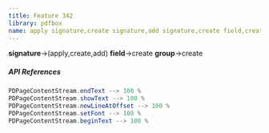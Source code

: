 ```yaml
---
title: Feature 342
library: pdfbox
name: apply signature,create signature,add signature,create field,create group
---
```


**signature**->(apply,create,add) **field**->create **group**->create 

##### API References

```java
PDPageContentStream.endText --> 100 %
PDPageContentStream.showText --> 100 %
PDPageContentStream.newLineAtOffset --> 100 %
PDPageContentStream.setFont --> 100 %
PDPageContentStream.beginText --> 100 %
```
